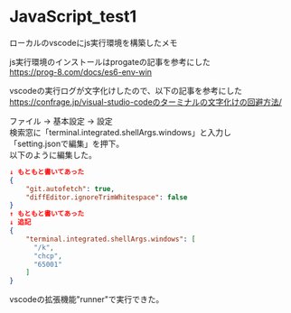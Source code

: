 # JavaScript_test1

ローカルのvscodeにjs実行環境を構築したメモ  

js実行環境のインストールはprogateの記事を参考にした  
https://prog-8.com/docs/es6-env-win

vscodeの実行ログが文字化けしたので、以下の記事を参考にした  
https://confrage.jp/visual-studio-codeのターミナルの文字化けの回避方法/  

ファイル → 基本設定 → 設定  
検索窓に「terminal.integrated.shellArgs.windows」と入力し  
「setting.jsonで編集」を押下。  
以下のように編集した。  

```json
↓ もともと書いてあった  
{
    "git.autofetch": true,  
    "diffEditor.ignoreTrimWhitespace": false  
}  
↑ もともと書いてあった
↓ 追記
{
    "terminal.integrated.shellArgs.windows": [
      "/k",
      "chcp",
      "65001"
    ]
}
```
vscodeの拡張機能"runner"で実行できた。